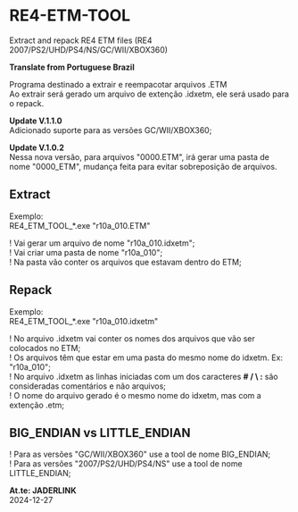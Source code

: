 # RE4-ETM-TOOL
Extract and repack RE4 ETM files (RE4 2007/PS2/UHD/PS4/NS/GC/WII/XBOX360)

**Translate from Portuguese Brazil**

Programa destinado a extrair e reempacotar arquivos .ETM
<br> Ao extrair será gerado um arquivo de extenção .idxetm, ele será usado para o repack.

**Update V.1.1.0**
<br>Adicionado suporte para as versões GC/WII/XBOX360;

**Update V.1.0.2**
<br>Nessa nova versão, para arquivos "0000.ETM", irá gerar uma pasta de nome "0000_ETM", mudança feita para evitar sobreposição de arquivos.

## Extract

Exemplo:
<br>RE4_ETM_TOOL_*.exe "r10a_010.ETM"

! Vai gerar um arquivo de nome "r10a_010.idxetm";
<br>! Vai criar uma pasta de nome "r10a_010";
<br>! Na pasta vão conter os arquivos que estavam dentro do ETM;

## Repack

Exemplo:
<br>RE4_ETM_TOOL_*.exe "r10a_010.idxetm"

! No arquivo .idxetm vai conter os nomes dos arquivos que vão ser colocados no ETM;
<br>! Os arquivos têm que estar em uma pasta do mesmo nome do idxetm. Ex: "r10a_010";
<br>! No arquivo .idxetm as linhas iniciadas com um dos caracteres **# / \\ :** são consideradas comentários e não arquivos;
<br>! O nome do arquivo gerado é o mesmo nome do idxetm, mas com a extenção .etm;

## BIG_ENDIAN vs LITTLE_ENDIAN

! Para as versões "GC/WII/XBOX360" use a tool de nome BIG_ENDIAN;
<br>! Para as versões "2007/PS2/UHD/PS4/NS" use a tool de nome LITTLE_ENDIAN;

**At.te: JADERLINK**
<br>2024-12-27